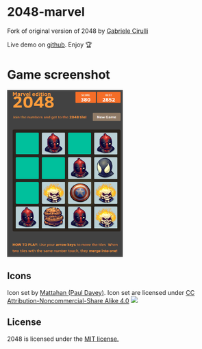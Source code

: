 # 2048-marvel
Fork of original version of 2048 by [Gabriele Cirulli](https://github.com/gabrielecirulli/2048)

Live demo on [github](http://thisninja.github.io/2048-marvel/). Enjoy :trophy:

# Game screenshot #
  <img width="270" height="390" src="https://github.com/thisninja/2048-marvel/blob/gh-pages/images/Screenshot-2048.png">

## Icons
Icon set by [Mattahan (Paul Davey)](http://www.iconarchive.com/artist/mattahan.html). Icon set are licensed under [CC Attribution-Noncommercial-Share Alike 4.0](http://creativecommons.org/licenses/by/4.0/) [<img src="https://i.creativecommons.org/l/by/4.0/88x31.png">](http://creativecommons.org/licenses/by/4.0/)
## License
2048 is licensed under the [MIT license.](https://github.com/gabrielecirulli/2048/blob/master/LICENSE.txt)

